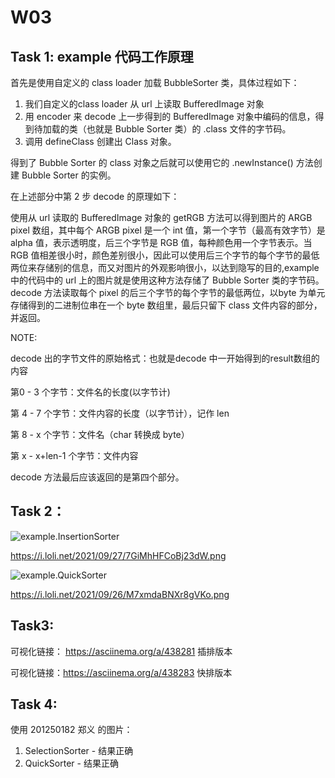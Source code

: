 # W03

## Task 1: example 代码工作原理

首先是使用自定义的 class loader 加载 BubbleSorter 类，具体过程如下：

1.  我们自定义的class loader 从 url 上读取 BufferedImage 对象
2. 用 encoder 来 decode 上一步得到的 BufferedImage 对象中编码的信息，得到待加载的类（也就是 Bubble Sorter 类）的 .class 文件的字节码。
3. 调用 defineClass 创建出 Class 对象。

得到了 Bubble Sorter 的 class 对象之后就可以使用它的 .newInstance() 方法创建 Bubble Sorter 的实例。

在上述部分中第 2 步 decode 的原理如下：

使用从 url 读取的 BufferedImage 对象的 getRGB 方法可以得到图片的 ARGB pixel 数组，其中每个 ARGB pixel 是一个 int 值，第一个字节（最高有效字节）是alpha 值，表示透明度，后三个字节是 RGB 值，每种颜色用一个字节表示。当 RGB 值相差很小时，颜色差别很小，因此可以使用后三个字节的每个字节的最低两位来存储别的信息，而又对图片的外观影响很小，以达到隐写的目的,example 中的代码中的 url 上的图片就是使用这种方法存储了 Bubble Sorter 类的字节码。decode 方法读取每个 pixel 的后三个字节的每个字节的最低两位，以byte 为单元存储得到的二进制位串在一个 byte 数组里，最后只留下 class 文件内容的部分，并返回。

NOTE:

decode 出的字节文件的原始格式：也就是decode 中一开始得到的result数组的内容

第0 - 3 个字节：文件名的长度(以字节计)

第 4 - 7 个字节：文件内容的长度（以字节计），记作 len

第 8 - x 个字节：文件名（char 转换成 byte）

第 x - x+len-1 个字节：文件内容

decode 方法最后应该返回的是第四个部分。

## Task 2：

![example.InsertionSorter](https://i.loli.net/2021/09/27/7GiMhHFCoBj23dW.png)

https://i.loli.net/2021/09/27/7GiMhHFCoBj23dW.png



![example.QuickSorter](https://i.loli.net/2021/09/26/M7xmdaBNXr8gVKo.png)

https://i.loli.net/2021/09/26/M7xmdaBNXr8gVKo.png

## Task3:

可视化链接： https://asciinema.org/a/438281 插排版本

可视化链接：https://asciinema.org/a/438283 快排版本

## Task 4:

使用 201250182 郑义 的图片：

1. SelectionSorter - 结果正确
2. QuickSorter - 结果正确
